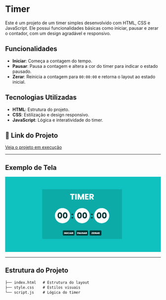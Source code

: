 # Timer

Este é um projeto de um timer simples desenvolvido com HTML, CSS e JavaScript. Ele possui funcionalidades básicas como iniciar, pausar e zerar o contador, com um design agradável e responsivo.

## Funcionalidades

- **Iniciar**: Começa a contagem do tempo.
- **Pausar**: Pausa a contagem e altera a cor do timer para indicar o estado pausado.
- **Zerar**: Reinicia a contagem para `00:00:00` e retorna o layout ao estado inicial.

## Tecnologias Utilizadas

- **HTML**: Estrutura do projeto.
- **CSS**: Estilização e design responsivo.
- **JavaScript**: Lógica e interatividade do timer.

## 🔗 Link do Projeto

[Veja o projeto em execução](https://timer-virid-five.vercel.app/)

---

## Exemplo de Tela

![Exemplo de Tela](assets/img/image.png)

---

## Estrutura do Projeto

```plaintext
├── index.html   # Estrutura do layout
├── style.css    # Estilos visuais
└── script.js    # Lógica do timer
